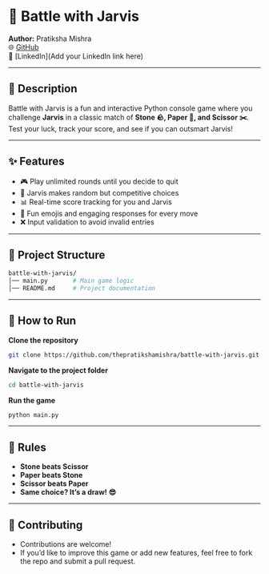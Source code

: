 # 🤖 Battle with Jarvis

**Author:** Pratiksha Mishra  
🌐 [GitHub](https://github.com/thepratikshamishra)  
💼 [LinkedIn](Add your LinkedIn link here)  

---

## 📜 Description
Battle with Jarvis is a fun and interactive Python console game where you challenge **Jarvis** in a classic match of **Stone 🪨, Paper 📄, and Scissor ✂️**.  
Test your luck, track your score, and see if you can outsmart Jarvis!

---

## ✨ Features
- 🎮 Play unlimited rounds until you decide to quit  
- 🧠 Jarvis makes random but competitive choices  
- 📊 Real-time score tracking for you and Jarvis  
- 💬 Fun emojis and engaging responses for every move  
- ❌ Input validation to avoid invalid entries  

---

## 📂 Project Structure
```perl
battle-with-jarvis/
│── main.py       # Main game logic
│── README.md     # Project documentation
```
---
## 🚀 How to Run
**Clone the repository**
```bash
git clone https://github.com/thepratikshamishra/battle-with-jarvis.git
```
**Navigate to the project folder**
```bash
cd battle-with-jarvis
```
**Run the game**
```bash
python main.py
```
---
## 📌 Rules
- **Stone beats Scissor**
- **Paper beats Stone**
- **Scissor beats Paper**
- **Same choice? It’s a draw! 😎**
---
## 🙌 Contributing
- Contributions are welcome!
- If you’d like to improve this game or add new features, feel free to fork the repo and submit a pull request.
